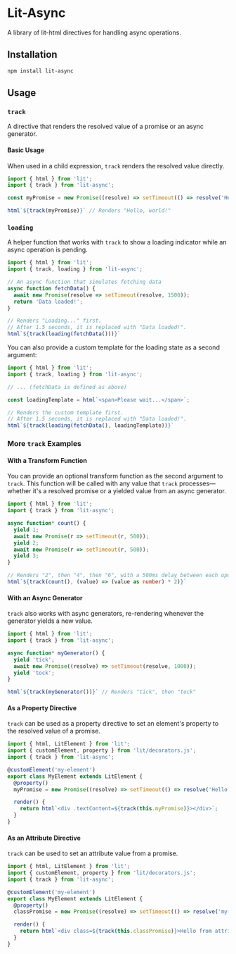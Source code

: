 # Lit-Async

A library of lit-html directives for handling async operations.

## Installation

```sh
npm install lit-async
```

## Usage

### `track`

A directive that renders the resolved value of a promise or an async generator.

#### Basic Usage

When used in a child expression, `track` renders the resolved value directly.

```typescript
import { html } from 'lit';
import { track } from 'lit-async';

const myPromise = new Promise((resolve) => setTimeout(() => resolve('Hello, world!'), 1000));

html`${track(myPromise)}` // Renders "Hello, world!"
```

### `loading`

A helper function that works with `track` to show a loading indicator while an async operation is pending.

```typescript
import { html } from 'lit';
import { track, loading } from 'lit-async';

// An async function that simulates fetching data
async function fetchData() {
  await new Promise(resolve => setTimeout(resolve, 1500));
  return 'Data loaded!';
}

// Renders "Loading..." first.
// After 1.5 seconds, it is replaced with "Data loaded!".
html`${track(loading(fetchData()))}`
```

You can also provide a custom template for the loading state as a second argument:

```typescript
import { html } from 'lit';
import { track, loading } from 'lit-async';

// ... (fetchData is defined as above)

const loadingTemplate = html`<span>Please wait...</span>`;

// Renders the custom template first.
// After 1.5 seconds, it is replaced with "Data loaded!".
html`${track(loading(fetchData(), loadingTemplate))}`
```


### More `track` Examples

#### With a Transform Function

You can provide an optional transform function as the second argument to `track`. This function will be called with any value that `track` processes—whether it's a resolved promise or a yielded value from an async generator.

```typescript
import { html } from 'lit';
import { track } from 'lit-async';

async function* count() {
  yield 1;
  await new Promise(r => setTimeout(r, 500));
  yield 2;
  await new Promise(r => setTimeout(r, 500));
  yield 3;
}

// Renders "2", then "4", then "6", with a 500ms delay between each update.
html`${track(count(), (value) => (value as number) * 2)}`
```

#### With an Async Generator

`track` also works with async generators, re-rendering whenever the generator yields a new value.

```typescript
import { html } from 'lit';
import { track } from 'lit-async';

async function* myGenerator() {
  yield 'tick';
  await new Promise((resolve) => setTimeout(resolve, 1000));
  yield 'tock';
}

html`${track(myGenerator())}` // Renders "tick", then "tock"
```

#### As a Property Directive

`track` can be used as a property directive to set an element's property to the resolved value of a promise.

```typescript
import { html, LitElement } from 'lit';
import { customElement, property } from 'lit/decorators.js';
import { track } from 'lit-async';

@customElement('my-element')
export class MyElement extends LitElement {
  @property()
  myPromise = new Promise((resolve) => setTimeout(() => resolve('Hello, world!'), 1000));

  render() {
    return html`<div .textContent=${track(this.myPromise)}></div>`;
  }
}
```

#### As an Attribute Directive

`track` can be used to set an attribute value from a promise.

```typescript
import { html, LitElement } from 'lit';
import { customElement, property } from 'lit/decorators.js';
import { track } from 'lit-async';

@customElement('my-element')
export class MyElement extends LitElement {
  @property()
  classPromise = new Promise((resolve) => setTimeout(() => resolve('my-class'), 1000));

  render() {
    return html`<div class=${track(this.classPromise)}>Hello from attribute</div>`;
  }
}
```
